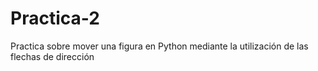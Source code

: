 # Practica-2
Practica sobre mover una figura en Python mediante la utilización de las flechas de dirección 
